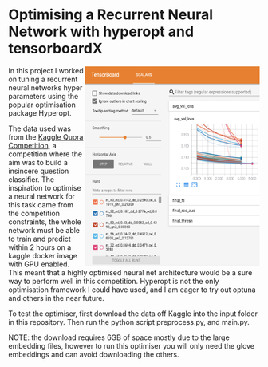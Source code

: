 # Optimising a Recurrent Neural Network with hyperopt and tensorboardX

<img align="right" src="tensorboardXample.png" width=350 height=400/>

In this project I worked on tuning a recurrent neural networks hyper parameters using the popular optimisation package Hyperopt.

The data used was from the [Kaggle Quora Competition](https://www.kaggle.com/c/quora-insincere-questions-classification), a competition where the aim was to build a insincere question classifier. The inspiration to optimise a neural network for this task came from the competition constraints, the whole network must be able to train and predict within 2 hours on a kaggle docker image with GPU enabled. This meant that a highly optimised neural net architecture would be a sure way to perform well in this competition. Hyperopt is not the only optimisation framework I could have used, and I am eager to try out optuna and others in the near future.

To test the optimiser, first download the data off Kaggle into the input folder in this repository. Then run the python script preprocess.py, and main.py. 

NOTE: the download requires 6GB of space mostly due to the large embedding files, however to run this optimiser you will only need the glove embeddings and can avoid downloading the others. 

